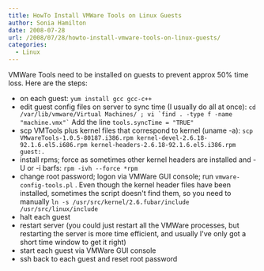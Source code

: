```yaml
---
title: HowTo Install VMWare Tools on Linux Guests
author: Sonia Hamilton
date: 2008-07-28
url: /2008/07/28/howto-install-vmware-tools-on-linux-guests/
categories:
  - Linux
---
```

VMWare Tools need to be installed on guests to prevent approx 50% time loss. Here are the steps:

<!--more-->

  * on each guest: `yum install gcc gcc-c++`
  * edit guest config files on server to sync time (I usually do all at once): `` cd /var/lib/vmware/Virtual Machines/ ; vi `find . -type f -name "machine.vmx"` `` Add the line `tools.syncTime = "TRUE"`
  * scp VMTools plus kernel files that correspond to kernel (uname -a): `scp VMwareTools-1.0.5-80187.i386.rpm kernel-devel-2.6.18-92.1.6.el5.i686.rpm kernel-headers-2.6.18-92.1.6.el5.i386.rpm guest:.`
  * install rpms; force as sometimes other kernel headers are installed and -U or -i barfs: `rpm -ivh --force *rpm`
  * change root password; logon via VMWare GUI console; run `vmware-config-tools.pl` . Even though the kernel header files have been installed, sometimes the script doesn't find them, so you need to manually `ln -s /usr/src/kernel/2.6.fubar/include /usr/src/linux/include`
  * halt each guest
  * restart server (you could just restart all the VMWare processes, but restarting the server is more time efficient, and usually I've only got a short time window to get it right)
  * start each guest via VMWare GUI console
  * ssh back to each guest and reset root password

